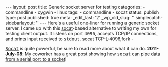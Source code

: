 --- layout: post title: Generic socket server for testing categories: - commandline - cygwin - linux tags: - commandline - socat status: publish type: post published: true meta: \_edit\_last: \'2\' \_wp\_old\_slug: \'\' simplecatch-sidebarlayout: \'\' --- Here\'s a useful one-liner for running a generic socket server. I came up with this [socat][1]-based alternative to writing my own for testing client output. It listens on port <tt>4096</tt>, accepts TCP/IP connections, and prints input received to <tt>stdout</tt>.     socat TCP-L:4096,fork -

 <tt>[Socat][1]</tt> is quite powerful, be sure to read more about what it can do. **2011-July-08**\: My coworker has a great post showing how <tt>socat</tt> can [pipe data from a serial port to a socket][2]! 

[1]: http://www.dest-unreach.org/socat/
[2]: http://dollopofdesi.blogspot.com/2011/07/routing-serial-data-to-socket.html
